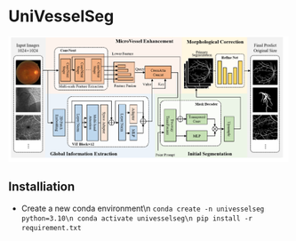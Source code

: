 # UniVesselSeg

![Method](./method.png)

## Installiation

- Create a new conda environment\n
`conda create -n univesselseg python=3.10\n
conda activate univesselseg\n
pip install -r requirement.txt`
